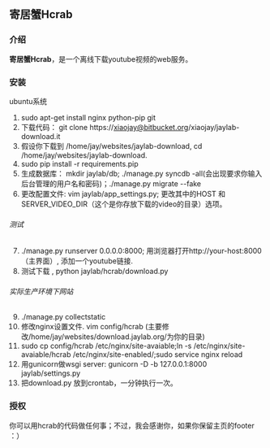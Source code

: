 ## 寄居蟹Hcrab

### 介绍

**寄居蟹Hcrab**，是一个离线下载youtube视频的web服务。

### 安装
ubuntu系统

1. sudo apt-get install nginx python-pip git
2. 下载代码： git clone https://xiaojay@bitbucket.org/xiaojay/jaylab-download.it
3. 假设你下载到 /home/jay/websites/jaylab-download, 
cd /home/jay/websites/jaylab-download.
4. sudo pip install -r requirements.pip
5. 生成数据库： mkdir jaylab/db; ./manage.py syncdb -all(会出现要求你输入后台管理的用户名和密码)；./manage.py migrate --fake
6. 更改配置文件: vim jaylab/app_settings.py; 更改其中的HOST 和SERVER_VIDEO_DIR（这个是你存放下载的video的目录）选项。

###### 测试
7. ./manage.py runserver 0.0.0.0:8000; 用浏览器打开http://your-host:8000（主界面）, 添加一个youtube链接.   
8. 测试下载 , python jaylab/hcrab/download.py

###### 实际生产环境下网站
9. ./manage.py collectstatic
10. 修改nginx设置文件. vim config/hcrab (主要修改/home/jay/websites/download.jaylab.org/为你的目录)
11. sudo cp config/hcrab /etc/nginx/site-avaiable;ln -s /etc/nginx/site-avaiable/hcrab /etc/nginx/site-enabled/;sudo service nginx reload
12. 用gunicorn做wsgi server: gunicorn -D -b 127.0.0.1:8000 jaylab/settings.py
13. 把download.py 放到crontab，一分钟执行一次。

### 授权
你可以用hcrab的代码做任何事；不过，我会感谢你，如果你保留主页的footer ：） 